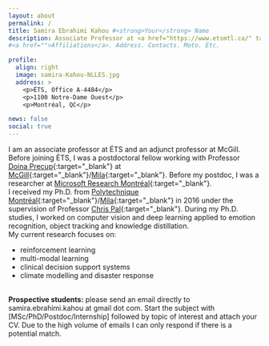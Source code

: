```yaml
---
layout: about
permalink: /
title: Samira Ebrahimi Kahou #<strong>Your</strong> Name
description: Associate Professor at <a href="https://www.etsmtl.ca/" target="_blank">École de technologie supérieure, Département de génie logiciel et des TI</a><br />Adjunct Professor at <a href="https://www.cs.mcgill.ca/" target="_blank">McGill, School of Computer Science</a><br /><a href="https://cifar.ca/ai/canada-cifar-ai-chairs/" target="_blank">Canada CIFAR AI Chair</a><br />Member of <a href="https://mila.quebec/" target="_blank">Mila</a>, the <a href="https://chusj-sip-ia.ca/home" target="_blank">Clinical Decision Support Systems Lab</a>, and <a href="https://en.cliq-ai.quebec/home" target="_blank">Computational Linguistics in Québec (CLIQ-ai)</a>
#<a href="">Affiliations</a>. Address. Contacts. Moto. Etc.

profile:
  align: right
  image: samira-Kahou-NLLES.jpg
  address: >
    <p>ÉTS, Office A-4484</p>
    <p>1100 Notre-Dame Ouest</p>
    <p>Montréal, QC</p>

news: false
social: true
---
```

I am an associate professor at ÉTS and an adjunct professor at McGill. Before joining ÉTS, I was a postdoctoral fellow working with Professor [Doina Precup](https://cs.mcgill.ca/~dprecup){:target="\_blank"} at [McGill](http://rl.cs.mcgill.ca){:target="\_blank"}/[Mila](https://mila.quebec){:target="\_blank"}.
Before my postdoc, I was a researcher at [Microsoft Research Montréal](https://www.microsoft.com/en-us/research/lab/microsoft-research-montreal/){:target="\_blank"}.
<br />
I received my Ph.D. from [Polytechnique Montréal](https://polymtl.ca){:target="\_blank"}/[Mila](https://mila.quebec){:target="\_blank"} in 2016 under the supervision of Professor [Chris Pal](https://mila.quebec/en/person/pal-christopher/){:target="\_blank"}.
During my Ph.D. studies, I worked on computer vision and deep learning applied to emotion recognition, object tracking and knowledge distillation.
<br />
My current research focuses on:
<ul>
<li>reinforcement learning</li>
<li>multi-modal learning</li>
<li>clinical decision support systems</li>
<li>climate modelling and disaster response</li>
</ul>
<br />
<strong>Prospective students:</strong> please send an email directly to samira.ebrahimi.kahou at gmail dot com. Start the subject with [MSc/PhD/Postdoc/Internship] followed by topic of interest and attach your CV. Due to the high volume of emails I can only respond if there is a potential match.
